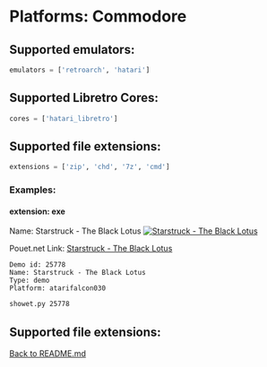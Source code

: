 # Platforms: Commodore

## Supported emulators:

```python
emulators = ['retroarch', 'hatari']
```

## Supported Libretro Cores:

```python
cores = ['hatari_libretro']
```

## Supported file extensions:

```python
extensions = ['zip', 'chd', '7z', 'cmd']
```

### Examples:

#### extension: exe

Name: Starstruck - The Black Lotus
[![Starstruck - The Black Lotus](https://img.youtube.com/vi/eqnZH7Pa3vo/0.jpg)](https://www.youtube.com/watch?v=eqnZH7Pa3vo)

Pouet.net Link:
[Starstruck - The Black Lotus](https://www.pouet.net/prod.php?which=25778)

```
Demo id: 25778
Name: Starstruck - The Black Lotus
Type: demo
Platform: atarifalcon030
```

```bash
showet.py 25778
```

## Supported file extensions:

[Back to README.md](README.md)

